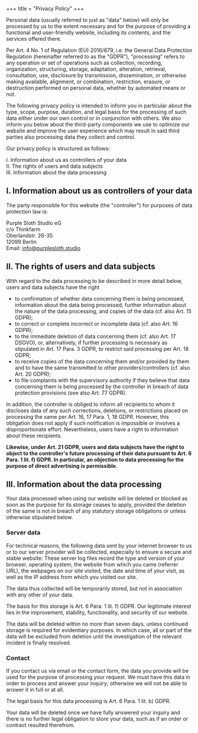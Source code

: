 +++
title = "Privacy Policy"
+++

Personal data (usually referred to just as "data" below) will only be
processed by us to the extent necessary and for the purpose of providing
a functional and user-friendly website, including its contents, and the
services offered there.

Per Art. 4 No. 1 of Regulation (EU) 2016/679, i.e. the General Data
Protection Regulation (hereinafter referred to as the "GDPR"),
"processing" refers to any operation or set of operations such as
collection, recording, organization, structuring, storage, adaptation,
alteration, retrieval, consultation, use, disclosure by transmission,
dissemination, or otherwise making available, alignment, or combination,
restriction, erasure, or destruction performed on personal data, whether
by automated means or not.

The following privacy policy is intended to inform you in particular
about the type, scope, purpose, duration, and legal basis for the
processing of such data either under our own control or in conjunction
with others. We also inform you below about the third-party components
we use to optimize our website and improve the user experience which may
result in said third parties also processing data they collect and
control.

Our privacy policy is structured as follows:

I. Information about us as controllers of your data\
II. The rights of users and data subjects\
III. Information about the data processing

## I. Information about us as controllers of your data

The party responsible for this website (the "controller") for purposes
of data protection law is:

Purple Sloth Studio eG  
c/o Thinkfarm  
Oberlandstr. 26-35  
12099 Berlin  
Email: <info@purplesloth.studio>

## II. The rights of users and data subjects

With regard to the data processing to be described in more detail below,
users and data subjects have the right

-   to confirmation of whether data concerning them is being processed,
    information about the data being processed, further information
    about the nature of the data processing, and copies of the data (cf.
    also Art. 15 GDPR);
-   to correct or complete incorrect or incomplete data (cf. also Art.
    16 GDPR);
-   to the immediate deletion of data concerning them (cf. also Art. 17
    DSGVO), or, alternatively, if further processing is necessary as
    stipulated in Art. 17 Para. 3 GDPR, to restrict said processing per
    Art. 18 GDPR;
-   to receive copies of the data concerning them and/or provided by
    them and to have the same transmitted to other providers/controllers
    (cf. also Art. 20 GDPR);
-   to file complaints with the supervisory authority if they believe
    that data concerning them is being processed by the controller in
    breach of data protection provisions (see also Art. 77 GDPR).

In addition, the controller is obliged to inform all recipients to whom
it discloses data of any such corrections, deletions, or restrictions
placed on processing the same per Art. 16, 17 Para. 1, 18 GDPR. However,
this obligation does not apply if such notification is impossible or
involves a disproportionate effort. Nevertheless, users have a right to
information about these recipients.

**Likewise, under Art. 21 GDPR, users and data subjects have the right
to object to the controller's future processing of their data pursuant
to Art. 6 Para. 1 lit. f) GDPR. In particular, an objection to data
processing for the purpose of direct advertising is permissible.**

## III. Information about the data processing

Your data processed when using our website will be deleted or blocked as
soon as the purpose for its storage ceases to apply, provided the
deletion of the same is not in breach of any statutory storage
obligations or unless otherwise stipulated below.

### Server data

For technical reasons, the following data sent by your internet browser
to us or to our server provider will be collected, especially to ensure
a secure and stable website: These server log files record the type and
version of your browser, operating system, the website from which you
came (referrer URL), the webpages on our site visited, the date and time
of your visit, as well as the IP address from which you visited our
site.

The data thus collected will be temporarily stored, but not in
association with any other of your data.

The basis for this storage is Art. 6 Para. 1 lit. f) GDPR. Our
legitimate interest lies in the improvement, stability, functionality,
and security of our website.

The data will be deleted within no more than seven days, unless
continued storage is required for evidentiary purposes. In which case,
all or part of the data will be excluded from deletion until the
investigation of the relevant incident is finally resolved.


### Contact

If you contact us via email or the contact form, the data you provide
will be used for the purpose of processing your request. We must have
this data in order to process and answer your inquiry; otherwise we will
not be able to answer it in full or at all.

The legal basis for this data processing is Art. 6 Para. 1 lit. b) GDPR.

Your data will be deleted once we have fully answered your inquiry and
there is no further legal obligation to store your data, such as if an
order or contract resulted therefrom.

